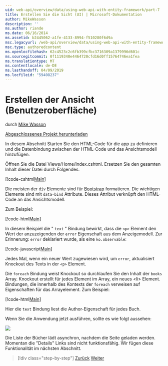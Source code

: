 ```yaml
---
uid: web-api/overview/data/using-web-api-with-entity-framework/part-7
title: Erstellen Sie die Sicht (UI) | Microsoft-Dokumentation
author: MikeWasson
description: ''
ms.author: riande
ms.date: 06/16/2014
ms.assetid: b2445062-a1fe-4133-8994-f510280f6d9a
msc.legacyurl: /web-api/overview/data/using-web-api-with-entity-framework/part-7
msc.type: authoredcontent
ms.openlocfilehash: 62c4523c2c6fb399cfbc3716309a1379996d601c
ms.sourcegitcommit: 0f1119340e4464720cfd16d0ff15764746ea1fea
ms.translationtype: MT
ms.contentlocale: de-DE
ms.lasthandoff: 04/09/2019
ms.locfileid: "59408237"
---
```

# <a name="create-the-view-ui"></a>Erstellen der Ansicht (Benutzeroberfläche)

durch [Mike Wasson](https://github.com/MikeWasson)

[Abgeschlossenes Projekt herunterladen](https://github.com/MikeWasson/BookService)

In diesem Abschnitt Starten Sie den HTML-Code für die app zu definieren und die Datenbindung zwischen der HTML-Code und das Ansichtsmodell hinzufügen.

Öffnen Sie die Datei Views/Home/Index.cshtml. Ersetzen Sie den gesamten Inhalt dieser Datei durch Folgendes.

[!code-cshtml[Main](part-7/samples/sample1.cshtml)]

Die meisten der `div` Elemente sind für [Bootstrap](http://getbootstrap.com/) formatieren. Die wichtigen Elemente sind mit `data-bind` Attribute. Dieses Attribut verknüpft den HTML-Code an das Ansichtsmodell.

Zum Beispiel:

[!code-html[Main](part-7/samples/sample2.html)]

In diesem Beispiel die &quot; `text` &quot; Bindung bewirkt, dass die `<p>` Element den Wert der anzuzeigenden der `error` Eigenschaft aus dem Anzeigemodell. Zur Erinnerung: `error` deklariert wurde, als eine `ko.observable`:

[!code-javascript[Main](part-7/samples/sample3.js)]

Jedes Mal, wenn ein neuer Wert zugewiesen wird, um `error`, aktualisiert Knockout des Texts in der `<p>` Element.

Die `foreach` Bindung weist Knockout so durchlaufen Sie den Inhalt der `books` Array. Knockout erstellt für jedes Element im Array, ein neues &lt;li&gt; Element. Bindungen, die innerhalb des Kontexts der `foreach` verweisen auf Eigenschaften für das Arrayelement. Zum Beispiel:

[!code-html[Main](part-7/samples/sample4.html)]

Hier die `text` Bindung liest die Author-Eigenschaft für jedes Buch.

Wenn Sie die Anwendung jetzt ausführen, sollte es wie folgt aussehen:

![](part-7/_static/image1.png)

Die Liste der Bücher lädt asynchron, nachdem die Seite geladen werden. Momentan die &quot;Details&quot; Links sind nicht funktionsfähig. Wir fügen diese Funktionalität im nächsten Abschnitt.

> [!div class="step-by-step"]
> [Zurück](part-6.md)
> [Weiter](part-8.md)
